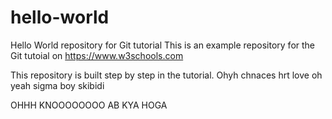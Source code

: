 # hello-world
Hello World repository for Git tutorial
This is an example repository for the Git tutoial on https://www.w3schools.com

This repository is built step by step in the tutorial.
Ohyh chnaces  hrt love oh yeah sigma boy skibidi

OHHH KNOOOOOOOO AB KYA HOGA
